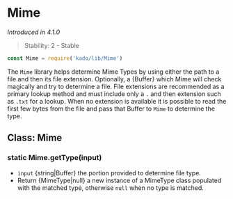# Mime
 *Introduced in 4.1.0*
> Stability: 2 - Stable
```js
const Mime = require('kado/lib/Mime')
```
The `Mime` library helps determine Mime Types by using either the path to a file and
then its file extension. Optionally, a {Buffer} which Mime will check magically
and try to determine a file. File extensions are recommended as a primary lookup method
and must include only a `.` and then extension such as `.txt` for a lookup. When
no extension is available it is possible to read the first few bytes from the file
and pass that Buffer to `Mime` to determine the type.

## Class: Mime

### static Mime.getType(input)
* `input` {string|Buffer} the portion provided to determine file type.
* Return {MimeType|null} a new instance of a MimeType class populated with the matched type,
otherwise `null` when no type is matched.
